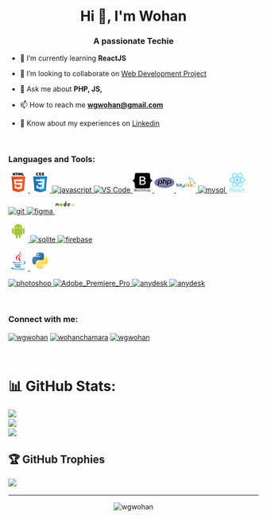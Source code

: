 
<!--[![MasterHead](https://firebasestorage.googleapis.com/v0/b/flexi-coding.appspot.com/o/dempgi7-520f8d5f-63d4-4453-8822-dbc149ae27f8.gif?alt=media&token=91c0c7b2-93c3-4029-b011-1a8703c5730d)](https://github.com/wgwohan)-->
<h1 align="center">Hi 👋, I'm Wohan</h1>
<h3 align="center">A passionate Techie</h3>


<!-- - 🔭 I’m currently working on [ABC](HTTP)

- 🤝 I’m looking for help with [ABC](HTTP)

- 👨‍💻 All of my projects are available at [HTTP](HTTP)

- 📝 I regularly write articles on [HTTP](HTTP)

- ⚡ Fun fact **HTTP** -->

- 🌱 I’m currently learning **ReactJS**

- 👯 I’m looking to collaborate on [Web Development Project](#)

- 💬 Ask me about **PHP, JS,**

- 📫 How to reach me **wgwohan@gmail.com**

- 📄 Know about my experiences on [Linkedin](https://www.linkedin.com/in/wgwohan/)

<br/>
<h3 align="left">Languages and Tools:</h3>
<p align="left"> 

<a href="https://www.w3.org/html/" target="_blank" rel="noreferrer"> <img src="https://raw.githubusercontent.com/devicons/devicon/master/icons/html5/html5-original-wordmark.svg" alt="html5" width="40" height="40"/> </a> <a href="https://www.w3schools.com/css/" target="_blank" rel="noreferrer"> <img src="https://raw.githubusercontent.com/devicons/devicon/master/icons/css3/css3-original-wordmark.svg" alt="css3" width="40" height="40"/> </a> <a href="https://developer.mozilla.org/en-US/docs/Web/JavaScript" target="_blank" rel="noreferrer"> <img src="https://static.javatpoint.com/images/javascript/javascript_logo.png" alt="javascript" width="40" height="40"/> </a> <a href="https://code.visualstudio.com/" target="_blank" rel="noreferrer"> <img src="https://upload.wikimedia.org/wikipedia/commons/thumb/9/9a/Visual_Studio_Code_1.35_icon.svg/75px-Visual_Studio_Code_1.35_icon.svg.png" alt="VS Code" width="40" height="40"/> </a> <a href="https://getbootstrap.com" target="_blank" rel="noreferrer"> <img src="https://raw.githubusercontent.com/devicons/devicon/master/icons/bootstrap/bootstrap-plain-wordmark.svg" alt="bootstrap" width="40" height="40"/> </a> <a href="https://www.php.net" target="_blank" rel="noreferrer"> <img src="https://raw.githubusercontent.com/devicons/devicon/master/icons/php/php-original.svg" alt="php" width="40" height="40"/> </a> <a href="https://www.mysql.com/" target="_blank" rel="noreferrer"> <img src="https://raw.githubusercontent.com/devicons/devicon/master/icons/mysql/mysql-original-wordmark.svg" alt="mysql" width="40" height="40"/> </a> <a href="https://wordpress.org/" target="_blank" rel="noreferrer"> <img src="https://s.w.org/style/images/about/WordPress-logotype-wmark.png" alt="mysql" width="40" height="40"/> </a> <a href="https://reactjs.org/" target="_blank" rel="noreferrer"> <img src="https://raw.githubusercontent.com/devicons/devicon/master/icons/react/react-original-wordmark.svg" alt="react" width="40" height="40"/> </a> <a href="https://git-scm.com/" target="_blank" rel="noreferrer"> <img src="https://www.vectorlogo.zone/logos/git-scm/git-scm-icon.svg" alt="git" width="40" height="40"/> </a> <a href="https://www.figma.com/" target="_blank" rel="noreferrer"> <img src="https://www.vectorlogo.zone/logos/figma/figma-icon.svg" alt="figma" width="40" height="40"/> </a> <a href="https://nodejs.org" target="_blank" rel="noreferrer"> <img src="https://raw.githubusercontent.com/devicons/devicon/master/icons/nodejs/nodejs-original-wordmark.svg" alt="nodejs" width="40" height="40"/> </a>

<a href="https://developer.android.com" target="_blank" rel="noreferrer"> <img src="https://raw.githubusercontent.com/devicons/devicon/master/icons/android/android-original-wordmark.svg" alt="android" width="40" height="40"/> </a>  <a href="https://www.sqlite.org/" target="_blank" rel="noreferrer"> <img src="https://www.vectorlogo.zone/logos/sqlite/sqlite-icon.svg" alt="sqlite" width="40" height="40"/> </a>  <a href="https://firebase.google.com/" target="_blank" rel="noreferrer"> <img src="https://www.vectorlogo.zone/logos/firebase/firebase-icon.svg" alt="firebase" width="40" height="40"/> </a> 

 <a href="https://www.java.com" target="_blank" rel="noreferrer"> <img src="https://raw.githubusercontent.com/devicons/devicon/master/icons/java/java-original.svg" alt="java" width="40" height="40"/> </a> <a href="https://www.python.org" target="_blank" rel="noreferrer"> <img src="https://raw.githubusercontent.com/devicons/devicon/master/icons/python/python-original.svg" alt="python" width="40" height="40"/> </a> 

<a href="https://www.photoshop.com/en" target="_blank" rel="noreferrer"> <img src="https://upload.wikimedia.org/wikipedia/commons/thumb/a/af/Adobe_Photoshop_CC_icon.svg/120px-Adobe_Photoshop_CC_icon.svg.png" alt="photoshop" width="40" height="40"/> </a> <a href="https://www.adobe.com/products/premiere.html" target="_blank" rel="noreferrer"> <img src="https://upload.wikimedia.org/wikipedia/commons/thumb/4/40/Adobe_Premiere_Pro_CC_icon.svg/120px-Adobe_Premiere_Pro_CC_icon.svg.png" alt="Adobe_Premiere_Pro" width="40" height="40"/> </a> <a href="https://www.canva.com" target="_blank" rel="noreferrer"> <img src="https://cdn-images-1.medium.com/v2/resize:fit:1200/1*A6kkoOVJVpXPWewg8axc5w.png" alt="anydesk" width="40" height="40"/> </a> <a href="https://anydesk.com/en" target="_blank" rel="noreferrer"> <img src="https://anydesk.com/_static/img/favicon/anydesk_icon.png" alt="anydesk" width="40" height="40"/> </a>   </p>

<br/>
<h3 align="left">Connect with me:</h3>
<p align="left">
<a href="https://linkedin.com/in/wgwohan" target="blank"><img align="center" src="https://raw.githubusercontent.com/rahuldkjain/github-profile-readme-generator/master/src/images/icons/Social/linked-in-alt.svg" alt="wgwohan" height="30" width="40" /></a>
<a href="https://fb.com/wohanchamara" target="blank"><img align="center" src="https://raw.githubusercontent.com/rahuldkjain/github-profile-readme-generator/master/src/images/icons/Social/facebook.svg" alt="wohanchamara" height="30" width="40"/></a>
<a href="https://instagram.com/wgwohan" target="blank"><img align="center" src="https://raw.githubusercontent.com/rahuldkjain/github-profile-readme-generator/master/src/images/icons/Social/instagram.svg" alt="wgwohan" height="30" width="40" /></a>
</p>
<br/>

# 📊 GitHub Stats:
![](https://github-readme-stats.vercel.app/api?username=wgwohan&theme=radical&hide_border=false&include_all_commits=false&count_private=false)<br/>
![](https://github-readme-streak-stats.herokuapp.com/?user=wgwohan&theme=radical&hide_border=false)<br/>
![](https://github-readme-stats.vercel.app/api/top-langs/?username=wgwohan&theme=radical&hide_border=false&include_all_commits=false&count_private=false&layout=compact)

## 🏆 GitHub Trophies
![](https://github-profile-trophy.vercel.app/?username=wgwohan&theme=discord&no-frame=true&no-bg=true&margin-w=5)

---
<p align="center"> <img src="https://komarev.com/ghpvc/?username=wgwohan&label=Profile%20views&color=0e75b6&style=flat" alt="wgwohan" /> </p>
<!-- Proudly created with GPRM ( https://gprm.itsvg.in ) -->
